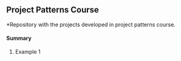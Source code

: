 ## Project Patterns Course
*Repository with the projects developed in project patterns course.

#### Summary
1. Example 1
